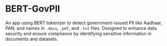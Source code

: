 # BERT-GovPII
An app using BERT tokenizer to detect government-issued PII like Aadhaar, PAN, and names in `.docx`, `.pdf`, and `.txt` files. Designed to enhance data security and ensure compliance by identifying sensitive information in documents and datasets.
